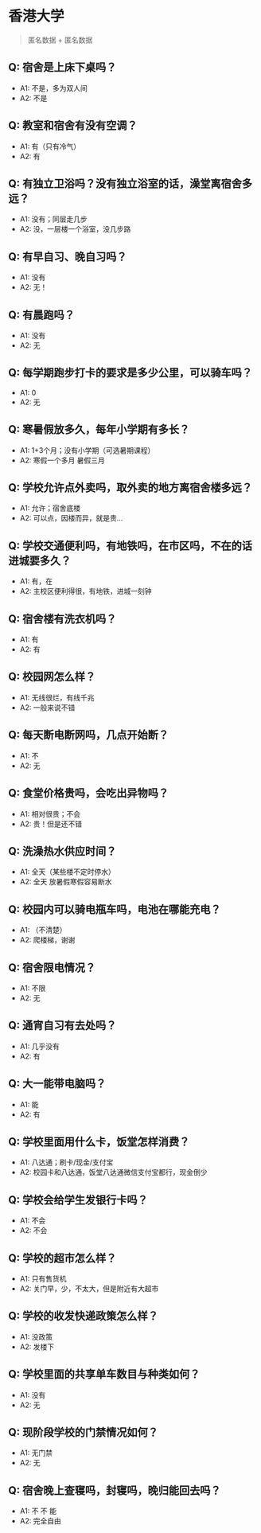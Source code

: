 # 香港大学
> 匿名数据 + 匿名数据
## Q: 宿舍是上床下桌吗？
- A1: 不是，多为双人间
- A2: 不是
## Q: 教室和宿舍有没有空调？
- A1: 有（只有冷气）
- A2: 有
## Q: 有独立卫浴吗？没有独立浴室的话，澡堂离宿舍多远？
- A1: 没有；同层走几步
- A2: 没，一层楼一个浴室，没几步路
## Q: 有早自习、晚自习吗？
- A1: 没有
- A2: 无！
## Q: 有晨跑吗？
- A1: 没有
- A2: 无
## Q: 每学期跑步打卡的要求是多少公里，可以骑车吗？
- A1: 0
- A2: 无
## Q: 寒暑假放多久，每年小学期有多长？
- A1: 1+3个月；没有小学期（可选暑期课程）
- A2: 寒假一个多月 暑假三月
## Q: 学校允许点外卖吗，取外卖的地方离宿舍楼多远？
- A1: 允许；宿舍底楼
- A2: 可以点，因楼而异，就是贵…
## Q: 学校交通便利吗，有地铁吗，在市区吗，不在的话进城要多久？
- A1: 有，在
- A2: 主校区便利得很，有地铁，进城一刻钟
## Q: 宿舍楼有洗衣机吗？
- A1: 有
- A2: 有
## Q: 校园网怎么样？
- A1: 无线很烂，有线千兆
- A2: 一般来说不错
## Q: 每天断电断网吗，几点开始断？
- A1: 不
- A2: 无
## Q: 食堂价格贵吗，会吃出异物吗？
- A1: 相对很贵；不会
- A2: 贵！但是还不错
## Q: 洗澡热水供应时间？
- A1: 全天（某些楼不定时停水）
- A2: 全天 放暑假寒假容易断水
## Q: 校园内可以骑电瓶车吗，电池在哪能充电？
- A1: （不清楚）
- A2: 爬楼梯，谢谢
## Q: 宿舍限电情况？
- A1: 不限
- A2: 无
## Q: 通宵自习有去处吗？
- A1: 几乎没有
- A2: 有
## Q: 大一能带电脑吗？
- A1: 能
- A2: 有
## Q: 学校里面用什么卡，饭堂怎样消费？
- A1: 八达通；刷卡/现金/支付宝
- A2: 校园卡和八达通，饭堂八达通微信支付宝都行，现金倒少
## Q: 学校会给学生发银行卡吗？
- A1: 不会
- A2: 不会
## Q: 学校的超市怎么样？
- A1: 只有售货机
- A2: 关门早，少，不太大，但是附近有大超市
## Q: 学校的收发快递政策怎么样？
- A1: 没政策
- A2: 发楼下
## Q: 学校里面的共享单车数目与种类如何？
- A1: 没有
- A2: 无
## Q: 现阶段学校的门禁情况如何？
- A1: 无门禁
- A2: 无
## Q: 宿舍晚上查寝吗，封寝吗，晚归能回去吗？
- A1: 不 不 能
- A2: 完全自由